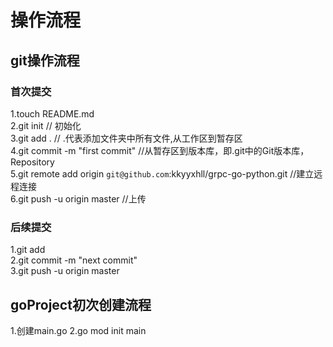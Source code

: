 # 操作流程  

## git操作流程  

### 首次提交  

1.touch README.md  
2.git init  // 初始化  
3.git add . // .代表添加文件夹中所有文件,从工作区到暂存区  
4.git commit -m "first commit"  //从暂存区到版本库，即.git中的Git版本库，Repository  
5.git remote add origin `git@github.com`:kkyyxhll/grpc-go-python.git //建立远程连接  
6.git push -u origin master //上传  

### 后续提交  

1.git add  
2.git commit -m "next commit"  
3.git push -u origin master

## goProject初次创建流程  

1.创建main.go
2.go mod init main  

